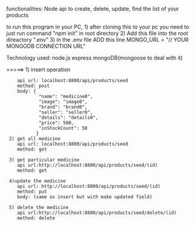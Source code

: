 functionalities: Node api to create, delete, update, find the list of your products

to run this program in your PC, 
    1) after cloning this to your pc you need to just run command "npm init" in root directory
    2) Add this file into the root direactory ".env" 
    3) in the .env file ADD this line  MONGO_URL = "// YOUR MONGODB CONNECTION URL"

Technology used: 
    node.js 
    express 
    mongoDB(mongoose to deal with it)


=====>
    1) insert operation
    
        api url: localhost:8800/api/products/seed
        method: post
        body: {
                "name": "medicine0",
                "image": "image0",
                "brand": "brand0",
                "seller": "seller0",
                "details": "details0",
                "price": 500,
                "inStockCount": 50
               }
     2) get all medicine 
        api url: localhost:8800/api/products/seed
        method: get
        
     3) get particular medicine
        api url:http://localhost:8800/api/products/seed/(id)
        method: get
        
     4)update the medicine
        api url: http://localhost:8800/api/products/seed/(id)
        method: put
        body: (same as insert but with make updated field)
        
     5) delete the medicine
        api url:http://localhost:8800/api/products/seed/delete/(id)
        method: delete
        
        
